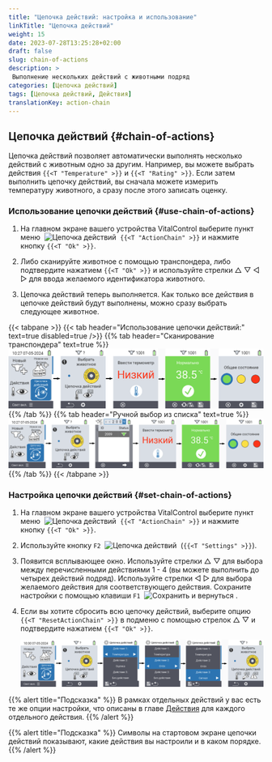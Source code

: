 ```yaml
---
title: "Цепочка действий: настройка и использование"
linkTitle: "Цепочка действий"
weight: 15
date: 2023-07-28T13:25:28+02:00
draft: false
slug: chain-of-actions
description: >
 Выполнение нескольких действий с животными подряд
categories: [Цепочка действий]
tags: [Цепочка действий, Действия]
translationKey: action-chain
---
```

## Цепочка действий {#chain-of-actions}

Цепочка действий позволяет автоматически выполнять несколько действий с животным одно за другим. Например, вы можете выбрать действия `{{<T "Temperature" >}}` и `{{<T "Rating" >}}`. Если затем выполнить цепочку действий, вы сначала можете измерить температуру животного, а сразу после этого записать оценку.
 
### Использование цепочки действий {#use-chain-of-actions}

1. На главном экране вашего устройства VitalControl выберите пункт меню &nbsp;<img src="/icons/actions/action-chain.svg" width="35" align="bottom" alt="Цепочка действий" />&nbsp; `{{<T "ActionChain" >}}` и нажмите кнопку `{{<T "Ok" >}}`.

2. Либо сканируйте животное с помощью транспондера, либо подтвердите нажатием `{{<T "Ok" >}}` и используйте стрелки △ ▽ ◁ ▷ для ввода желаемого идентификатора животного.

3. Цепочка действий теперь выполняется. Как только все действия в цепочке действий будут выполнены, можно сразу выбрать следующее животное.

{{< tabpane >}}
{{< tab header="Использование цепочки действий:" text=true disabled=true />}}
{{% tab header="Сканирование транспондера" text=true %}}
![VitalControl: Меню цепочки действий](images/chainofactions-scan.png "Цепочка действий")
{{% /tab %}}
{{% tab header="Ручной выбор из списка" text=true %}}
![VitalControl: Меню цепочки действий](images/chainofactions.png "Цепочка действий")
{{% /tab %}}
{{< /tabpane >}}

### Настройка цепочки действий {#set-chain-of-actions}

1. На главном экране вашего устройства VitalControl выберите пункт меню &nbsp;<img src="/icons/actions/action-chain.svg" width="35" align="bottom" alt="Цепочка действий" />&nbsp; `{{<T "ActionChain" >}}` и нажмите кнопку `{{<T "Ok" >}}`.

2. Используйте кнопку `F2` &nbsp;<img src="/icons/gear.svg" width="25" align="bottom" alt="Цепочка действий" />&nbsp; (`{{<T "Settings" >}}`).

3. Появится всплывающее окно. Используйте стрелки △ ▽ для выбора между перечисленными действиями 1 - 4 (вы можете выполнить до четырех действий подряд). Используйте стрелки ◁ ▷ для выбора желаемого действия для соответствующего действия. Сохраните настройки с помощью клавиши `F1` &nbsp;<img src="/icons/footer/save_exit.svg" width="65" align="bottom" alt="Сохранить и вернуться" />&nbsp;.

4. Если вы хотите сбросить всю цепочку действий, выберите опцию `{{<T "ResetActionChain" >}}` в подменю с помощью стрелок △ ▽ и подтвердите нажатием `{{<T "Ok" >}}`.

    ![VitalControl: Меню цепочки действий](images/setchainofactions.png "Настройка цепочки действий")

{{% alert title="Подсказка" %}}
В рамках отдельных действий у вас есть те же опции настройки, что описаны в главе [Действия](../actions) для каждого отдельного действия.
{{% /alert %}}

{{% alert title="Подсказка" %}}
Символы на стартовом экране цепочки действий показывают, какие действия вы настроили и в каком порядке.
{{% /alert %}}
